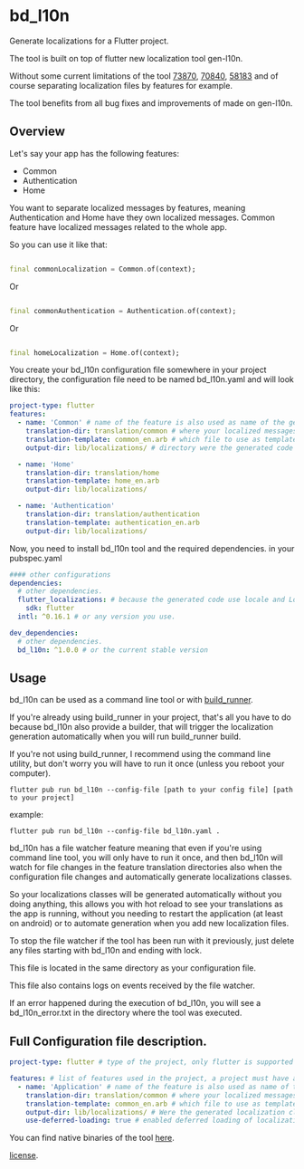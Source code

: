 # bd_l10n

Generate localizations for a Flutter project.

The tool is built on top of flutter new localization tool gen-l10n.

Without some current limitations of the tool [73870](https://github.com/flutter/flutter/issues/73870),
[70840](https://github.com/flutter/flutter/issues/70840), [58183](https://github.com/flutter/flutter/issues/58183) and
of course separating localization files by features for example.

The tool benefits from all bug fixes and improvements of made on gen-l10n.

## Overview

Let's say your app has the following features:

- Common
- Authentication
- Home

You want to separate localized messages by features, meaning Authentication and Home have they own localized messages.
Common feature have localized messages related to the whole app.

So you can use it like that:

```dart

final commonLocalization = Common.of(context);
```

Or

```dart

final commonAuthentication = Authentication.of(context);
```

Or

```dart

final homeLocalization = Home.of(context);
```

You create your bd_l10n configuration file somewhere in your project directory, the configuration file need to be named
bd_l10n.yaml and will look like this:

```yaml
project-type: flutter
features:
  - name: 'Common' # name of the feature is also used as name of the generated file and class.
    translation-dir: translation/common # where your localized messages are stored.
    translation-template: common_en.arb # which file to use as template.
    output-dir: lib/localizations/ # directory were the generated code will be generated.

  - name: 'Home'
    translation-dir: translation/home
    translation-template: home_en.arb
    output-dir: lib/localizations/

  - name: 'Authentication'
    translation-dir: translation/authentication
    translation-template: authentication_en.arb
    output-dir: lib/localizations/
```

Now, you need to install bd_l10n tool and the required dependencies. in your pubspec.yaml

```yaml
#### other configurations
dependencies:
  # other dependencies.
  flutter_localizations: # because the generated code use locale and LocalizationDelegate.
    sdk: flutter
  intl: ^0.16.1 # or any version you use.

dev_dependencies:
  # other dependencies.
  bd_l10n: ^1.0.0 # or the current stable version
```

## Usage

bd_l10n can be used as a command line tool or with [build_runner](https://pub.dev/packages/build_runner).

If you're already using build_runner in your project, that's all you have to do because bd_l10n also provide a builder,
that will trigger the localization generation automatically when you will run build_runner build.

If you're not using build_runner, I recommend using the command line utility, but don't worry you will have to run it
once (unless you reboot your computer).

```shell
flutter pub run bd_l10n --config-file [path to your config file] [path to your project]
```

example:

```shell
flutter pub run bd_l10n --config-file bd_l10n.yaml .
```

bd_l10n has a file watcher feature meaning that even if you're using command line tool, you will only have to run it
once, and then bd_l10n will watch for file changes in the feature translation directories also when the configuration
file changes and automatically generate localizations classes.

So your localizations classes will be generated automatically without you doing anything, this allows you with hot
reload to see your translations as the app is running, without you needing to restart the application
(at least on android) or to automate generation when you add new localization files.

To stop the file watcher if the tool has been run with it previously, just delete any files starting with bd_l10n and
ending with lock.

This file is located in the same directory as your configuration file.

This file also contains logs on events received by the file watcher.

If an error happened during the execution of bd_l10n, you will see a bd_l10n_error.txt in the directory where the tool
was executed.

## Full Configuration file description.

```yaml
project-type: flutter # type of the project, only flutter is supported at the moment.

features: # list of features used in the project, a project must have at least one feature.
  - name: 'Application' # name of the feature is also used as name of the generated file and classes.
    translation-dir: translation/common # where your localized messages are stored.
    translation-template: common_en.arb # which file to use as template, this file should be in the translation-dir
    output-dir: lib/localizations/ # Were the generated localization classes written.
    use-deferred-loading: true # enabled deferred loading of localizations, this is mainly for web at the moment.
```


You can find native binaries of the tool [here](https://github.com/bitsydarel/bd_l10n/releases).

[license](https://github.com/bitsydarel/bd_l10n/blob/master/LICENSE).

